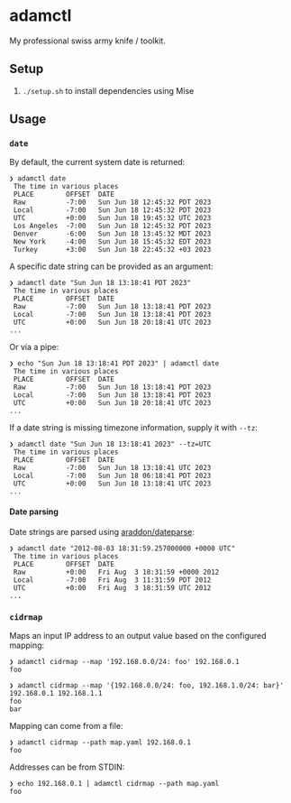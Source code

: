 # adamctl

My professional swiss army knife / toolkit.

## Setup

1. `./setup.sh` to install dependencies using Mise

## Usage

### `date`

By default, the current system date is returned:
```
❯ adamctl date
 The time in various places
 PLACE        OFFSET  DATE
 Raw          -7:00   Sun Jun 18 12:45:32 PDT 2023
 Local        -7:00   Sun Jun 18 12:45:32 PDT 2023
 UTC          +0:00   Sun Jun 18 19:45:32 UTC 2023
 Los Angeles  -7:00   Sun Jun 18 12:45:32 PDT 2023
 Denver       -6:00   Sun Jun 18 13:45:32 MDT 2023
 New York     -4:00   Sun Jun 18 15:45:32 EDT 2023
 Turkey       +3:00   Sun Jun 18 22:45:32 +03 2023
```

A specific date string can be provided as an argument:
```
❯ adamctl date "Sun Jun 18 13:18:41 PDT 2023"
 The time in various places
 PLACE        OFFSET  DATE
 Raw          -7:00   Sun Jun 18 13:18:41 PDT 2023
 Local        -7:00   Sun Jun 18 13:18:41 PDT 2023
 UTC          +0:00   Sun Jun 18 20:18:41 UTC 2023
...
```

Or via a pipe:
```
❯ echo "Sun Jun 18 13:18:41 PDT 2023" | adamctl date
 The time in various places
 PLACE        OFFSET  DATE
 Raw          -7:00   Sun Jun 18 13:18:41 PDT 2023
 Local        -7:00   Sun Jun 18 13:18:41 PDT 2023
 UTC          +0:00   Sun Jun 18 20:18:41 UTC 2023
...
```

If a date string is missing timezone information, supply it with `--tz`:
```
❯ adamctl date "Sun Jun 18 13:18:41 2023" --tz=UTC
 The time in various places
 PLACE        OFFSET  DATE
 Raw          -7:00   Sun Jun 18 13:18:41 UTC 2023
 Local        -7:00   Sun Jun 18 06:18:41 PDT 2023
 UTC          +0:00   Sun Jun 18 13:18:41 UTC 2023
...
```

#### Date parsing

Date strings are parsed using [araddon/dateparse](https://github.com/araddon/dateparse):
```
❯ adamctl date "2012-08-03 18:31:59.257000000 +0000 UTC"
 The time in various places
 PLACE        OFFSET  DATE
 Raw          +0:00   Fri Aug  3 18:31:59 +0000 2012
 Local        -7:00   Fri Aug  3 11:31:59 PDT 2012
 UTC          +0:00   Fri Aug  3 18:31:59 UTC 2012
...
```

### `cidrmap`

Maps an input IP address to an output value based on the configured mapping:
```
❯ adamctl cidrmap --map '192.168.0.0/24: foo' 192.168.0.1
foo

❯ adamctl cidrmap --map '{192.168.0.0/24: foo, 192.168.1.0/24: bar}' 192.168.0.1 192.168.1.1
foo
bar
```

Mapping can come from a file:
```
❯ adamctl cidrmap --path map.yaml 192.168.0.1
foo
```

Addresses can be from STDIN:
```
❯ echo 192.168.0.1 | adamctl cidrmap --path map.yaml
foo
```
